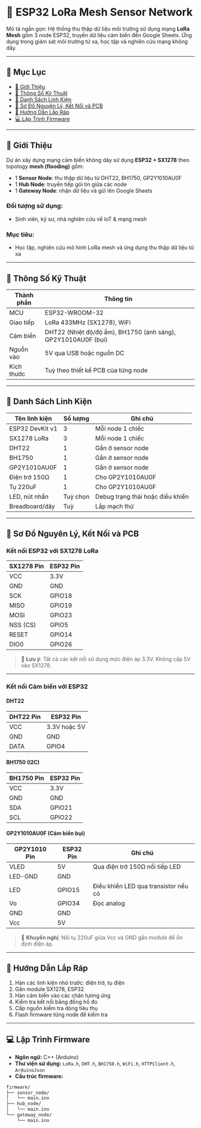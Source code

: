 # 🔌 ESP32 LoRa Mesh Sensor Network

Mô tả ngắn gọn: Hệ thống thu thập dữ liệu môi trường sử dụng mạng **LoRa Mesh** gồm 3 node ESP32, truyền dữ liệu cảm biến đến Google Sheets. Ứng dụng trong giám sát môi trường từ xa, học tập và nghiên cứu mạng không dây.

---

## 📑 Mục Lục

- [👋 Giới Thiệu](#-giới-thiệu)  
- [📐 Thông Số Kỹ Thuật](#-thông-số-kỹ-thuật)  
- [🧰 Danh Sách Linh Kiện](#-danh-sách-linh-kiện)  
- [🔧 Sơ Đồ Nguyên Lý, Kết Nối và PCB](#-sơ-đồ-nguyên-lý-kết-nối-và-pcb)  
- [🔩 Hướng Dẫn Lắp Ráp](#-hướng-dẫn-lắp-ráp)  
- [💻 Lập Trình Firmware](#-lập-trình-firmware)    

---

## 👋 Giới Thiệu

Dự án xây dựng mạng cảm biến không dây sử dụng **ESP32 + SX1278** theo topology **mesh (flooding)** gồm:

- 1 **Sensor Node**: thu thập dữ liệu từ DHT22, BH1750, GP2Y1010AU0F
- 1 **Hub Node**: truyền tiếp gói tin giữa các node
- 1 **Gateway Node**: nhận dữ liệu và gửi lên Google Sheets

### Đối tượng sử dụng:
- Sinh viên, kỹ sư, nhà nghiên cứu về IoT & mạng mesh

### Mục tiêu:
- Học tập, nghiên cứu mô hình LoRa mesh và ứng dụng thu thập dữ liệu từ xa

---

## 📐 Thông Số Kỹ Thuật

| Thành phần | Thông tin |
|------------|-----------|
| MCU        | ESP32-WROOM-32 |
| Giao tiếp  | LoRa 433MHz (SX1278), WiFi |
| Cảm biến   | DHT22 (Nhiệt độ/độ ẩm), BH1750 (ánh sáng), GP2Y1010AU0F (bụi) |
| Nguồn vào  | 5V qua USB hoặc nguồn DC |
| Kích thước | Tuỳ theo thiết kế PCB của từng node |

---

## 🧰 Danh Sách Linh Kiện

| Tên linh kiện    | Số lượng | Ghi chú                        |
|------------------|----------|--------------------------------|
| ESP32 DevKit v1  | 3        | Mỗi node 1 chiếc               |
| SX1278 LoRa      | 3        | Mỗi node 1 chiếc               |
| DHT22            | 1        | Gắn ở sensor node              |
| BH1750           | 1        | Gắn ở sensor node              |
| GP2Y1010AU0F     | 1        | Gắn ở sensor node              |
| Điện trở 150Ω    | 1        | Cho GP2Y1010AU0F               |
| Tụ 220uF         | 1        | Cho GP2Y1010AU0F               |
| LED, nút nhấn    | Tuỳ chọn | Debug trạng thái hoặc điều khiển |
| Breadboard/dây   | Tuỳ      | Lắp mạch thử                   |

---

## 🔧 Sơ Đồ Nguyên Lý, Kết Nối và PCB

### Kết nối ESP32 với SX1278 LoRa

| SX1278 Pin | ESP32 Pin |
|------------|------------|
| VCC        | 3.3V       |
| GND        | GND        |
| SCK        | GPIO18     |
| MISO       | GPIO19     |
| MOSI       | GPIO23     |
| NSS (CS)   | GPIO5      |
| RESET      | GPIO14     |
| DIO0       | GPIO26     |

> 📌 **Lưu ý**: Tất cả các kết nối sử dụng mức điện áp 3.3V. Không cấp 5V vào SX1278.

---

### Kết nối Cảm biến với ESP32

#### DHT22

| DHT22 Pin | ESP32 Pin |
|-----------|-----------|
| VCC       | 3.3V hoặc 5V |
| GND       | GND       |
| DATA      | GPIO4     |

#### BH1750 (I2C)

| BH1750 Pin | ESP32 Pin |
|------------|-----------|
| VCC        | 3.3V      |
| GND        | GND       |
| SDA        | GPIO21    |
| SCL        | GPIO22    |

#### GP2Y1010AU0F (Cảm biến bụi)

| GP2Y1010 Pin | ESP32 Pin | Ghi chú                        |
|--------------|------------|-------------------------------|
| VLED         | 5V         | Qua điện trở 150Ω nối tiếp LED |
| LED-GND      | GND        |                               |
| LED          | GPIO15     | Điều khiển LED qua transistor nếu có |
| Vo           | GPIO34     | Đọc analog                    |
| GND          | GND        |                               |
| Vcc          | 5V         |                               |

> 📌 **Khuyến nghị**: Nối tụ 220uF giữa Vcc và GND gần module để ổn định điện áp.

---

## 🔩 Hướng Dẫn Lắp Ráp

1. Hàn các linh kiện nhỏ trước: điện trở, tụ điện
2. Gắn module SX1278, ESP32
3. Hàn cảm biến vào các chân tương ứng
4. Kiểm tra kết nối bằng đồng hồ đo
5. Cấp nguồn kiểm tra dòng tiêu thụ
6. Flash firmware từng node để kiểm tra

---

## 💻 Lập Trình Firmware

- **Ngôn ngữ:** C++ (Arduino)
- **Thư viện sử dụng:** `LoRa.h`, `DHT.h`, `BH1750.h`, `WiFi.h`, `HTTPClient.h`, `ArduinoJson`
- **Cấu trúc firmware:**

```bash
firmware/
├── sensor_node/
│   └── main.ino
├── hub_node/
│   └── main.ino
└── gateway_node/
    └── main.ino
